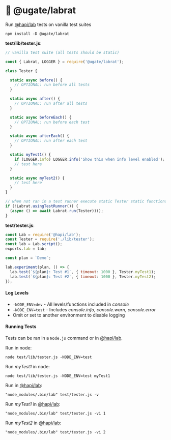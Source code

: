 # 🐁 @ugate/labrat
Run [@hapi/lab](https://github.com/hapijs/lab) tests on vanilla test suites

`npm install -D @ugate/labrat`

__test/lib/tester.js__:
```js
// vanilla test suite (all tests should be static)

const { Labrat, LOGGER } = require('@ugate/labrat');

class Tester {

  static async before() {
    // OPTIONAL: run before all tests
  }

  static async after() {
    // OPTIONAL: run after all tests
  }

  static async beforeEach() {
    // OPTIONAL: run before each test
  }

  static async afterEach() {
    // OPTIONAL: run after each test
  }

  static myTest1() {
    if (LOGGER.info) LOGGER.info('Show this when info level enabled');
    // test here
  }

  static async myTest2() {
    // test here
  }
}

// when not ran in a test runner execute static Tester static functions
if (!Labrat.usingTestRunner()) {
  (async () => await Labrat.run(Tester))();
}
```

__test/tester.js__:
```js
const Lab = require('@hapi/lab');
const Tester = require('./lib/tester');
const lab = Lab.script();
exports.lab = lab;

const plan = `Demo`;

lab.experiment(plan, () => {
  lab.test(`${plan}: Test #1`, { timeout: 1000 }, Tester.myTest1);
  lab.test(`${plan}: Test #2`, { timeout: 1000 }, Tester.myTest2);
});
```

#### Log Levels
- `-NODE_ENV=dev` - All levels/functions included in _console_
- `-NODE_ENV=test` - Includes _console.info_, _console.warn_, _console.error_
- Omit or set to another environment to disable logging

#### Running Tests
Tests can be ran in a `Node.js` command or in [@hapi/lab](https://github.com/hapijs/lab).

Run in node:

`node test/lib/tester.js -NODE_ENV=test`

Run _myTest1_ in node:

`node test/lib/tester.js -NODE_ENV=test myTest1`

Run in [@hapi/lab](https://github.com/hapijs/lab):

`"node_modules/.bin/lab" test/tester.js -v`

Run _myTest1_ in [@hapi/lab](https://github.com/hapijs/lab):

`"node_modules/.bin/lab" test/tester.js -vi 1`

Run _myTest2_ in [@hapi/lab](https://github.com/hapijs/lab):

`"node_modules/.bin/lab" test/tester.js -vi 2`
